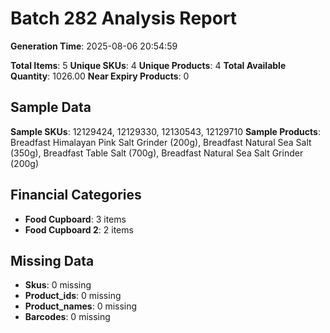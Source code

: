 # Batch 282 Analysis Report

**Generation Time**: 2025-08-06 20:54:59

**Total Items**: 5
**Unique SKUs**: 4
**Unique Products**: 4
**Total Available Quantity**: 1026.00
**Near Expiry Products**: 0

## Sample Data
**Sample SKUs**: 12129424, 12129330, 12130543, 12129710
**Sample Products**: Breadfast Himalayan Pink Salt Grinder (200g), Breadfast Natural Sea Salt (350g), Breadfast Table Salt (700g), Breadfast Natural Sea Salt Grinder (200g)

## Financial Categories
- **Food Cupboard**: 3 items
- **Food Cupboard 2**: 2 items

## Missing Data
- **Skus**: 0 missing
- **Product_ids**: 0 missing
- **Product_names**: 0 missing
- **Barcodes**: 0 missing
